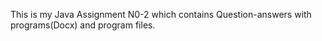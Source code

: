 This is my Java Assignment N0-2 which contains Question-answers with programs(Docx) and program files.
